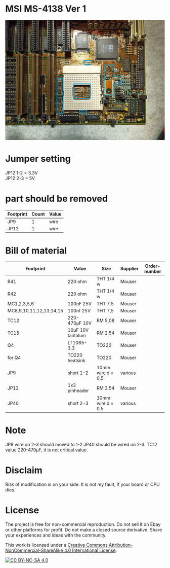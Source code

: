 # MSI MS-4138 Ver 1

![pictures](https://github.com/matt1187/3.3V-adventure/blob/main/Abit_AN4/Abit_AN4_REV1_0_MOD.jpg)


# Jumper setting
JP12 1-2 = 3.3V  
JP12 2-3 = 5V

# part should be removed
|Footprint|Count|Value|
|------|----|-----|
|JP9|1|wire|
|JP12|1|wire|


# Bill of material


|Footprint|Value|Size|Supplier|Order-number|
|--------------|-----|-----|-------|-----------------|
|R41| 220 ohm|THT 1/4 w |Mouser||
|R42| 220 ohm|THT 1/4 w |Mouser||
|MC1,2,3,5,6| 100nF 25V |THT 7.5 |Mouser||
|MC8,9,10,11,12,13,14,15| 100nf 25V |THT 7,5 |Mouser||
|TC12| 220-470µF 10V |RM 5,08 |Mouser||
|TC15| 10µF 10V tantalum |RM 2.54 |Mouser||
|Q4|LT1085-3.3|TO220|Mouser||
|for Q4|TO220 heatsink|TO220|Mouser||
|JP9|short 1-2|10mm  wire d = 0.5 |various||
|JP12|1x3 pinheader|RM 2.54|Mouser||
|JP40|short 2-3|10mm  wire d = 0.5 |various||


# Note

JP9 wire on 2-3 should moved to  1-2 
JP40 should be wired on 2-3.
TC12 value 220-470µF, it is not critical value.


# Disclaim
Risk of modification is on your side.  It is not my fault, if your board or CPU dies.


# License
The project is free for non-commercial reproduction. Do not sell it on Ebay or other platforms for profit. Do not make a closed source derivative. Share your experiences and ideas with the community.

This work is licensed under a [Creative Commons Attribution-NonCommercial-ShareAlike 4.0 International License][cc-by-nc-sa].

[![CC BY-NC-SA 4.0][cc-by-nc-sa-image]][cc-by-nc-sa]

[cc-by-nc-sa]: http://creativecommons.org/licenses/by-nc-sa/4.0/
[cc-by-nc-sa-image]: https://licensebuttons.net/l/by-nc-sa/4.0/88x31.png
